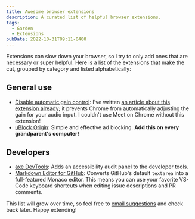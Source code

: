```yaml
---
title: Awesome browser extensions
description: A curated list of helpful browser extensions.
tags:
  - Garden
  - Extensions
pubDate: 2022-10-31T09:11-0400
---
```


Extensions can slow down your browser, so I try to only add ones that are
necessary or super helpful. Here is a list of the extensions that make the cut,
grouped by category and listed alphabetically:

## General use

- [Disable automatic gain control](https://chrome.google.com/webstore/detail/disable-automatic-gain-co/clpapnmmlmecieknddelobgikompchkk):
  I've written
  [an article about this extension already](articles/prevent-chrome-from-adjusting-audio-input-levels-on-mac/);
  it prevents Chrome from automatically adjusting the gain for your audio input.
  I couldn't use Meet on Chrome without this extension!
- [uBlock Origin](https://chrome.google.com/webstore/detail/ublock-origin/cjpalhdlnbpafiamejdnhcphjbkeiagm):
  Simple and effective ad blocking. **Add this on every grandparent's
  computer!**

## Developers

- [axe DevTools](https://chrome.google.com/webstore/detail/axe-devtools-web-accessib/lhdoppojpmngadmnindnejefpokejbdd):
  Adds an accessibility audit panel to the developer tools.
- [Markdown Editor for GitHub](https://chrome.google.com/webstore/detail/monaco-markdown-editor-fo/mmpbdjdnmhgkpligeniippcgfmkgkpnf):
  Converts GitHub's default `textarea` into a full-featured Monaco editor. This
  means you can use your favorite VS-Code keyboard shortcuts when editing issue
  descriptions and PR comments.

This list will grow over time, so feel free to
[email suggestions](mailto:sean@seanmcp.com?subject=Suggesting%20an%20extension)
and check back later. Happy extending!
